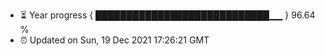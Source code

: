 - ⏳ Year progress { ████████████████████████████▁▁ } 96.64 %
- ⏰ Updated on Sun, 19 Dec 2021 17:26:21 GMT

